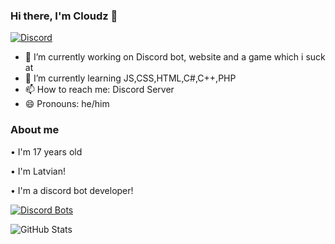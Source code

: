 ### Hi there, I'm Cloudz 👋

[![Discord](https://img.shields.io/discord/805908304161275984?color=%23add8e6&label=Support%20Server&logo=Discord&style=for-the-badge)](https://discord.gg/nWPc3PYhcb)


- 🔭 I’m currently working on Discord bot, website and a game which i suck at
- 🌱 I’m currently learning JS,CSS,HTML,C#,C++,PHP
- 📫 How to reach me: Discord Server
- 😄 Pronouns: he/him


### About me
• I'm 17 years old

• I'm Latvian!

• I'm a discord bot developer!

[![Discord Bots](https://top.gg/api/widget/801877469107847240.svg)](https://top.gg/bot/801877469107847240)

![GitHub Stats](https://github-readme-stats.vercel.app/api?username=Pollenz&theme=radical)
